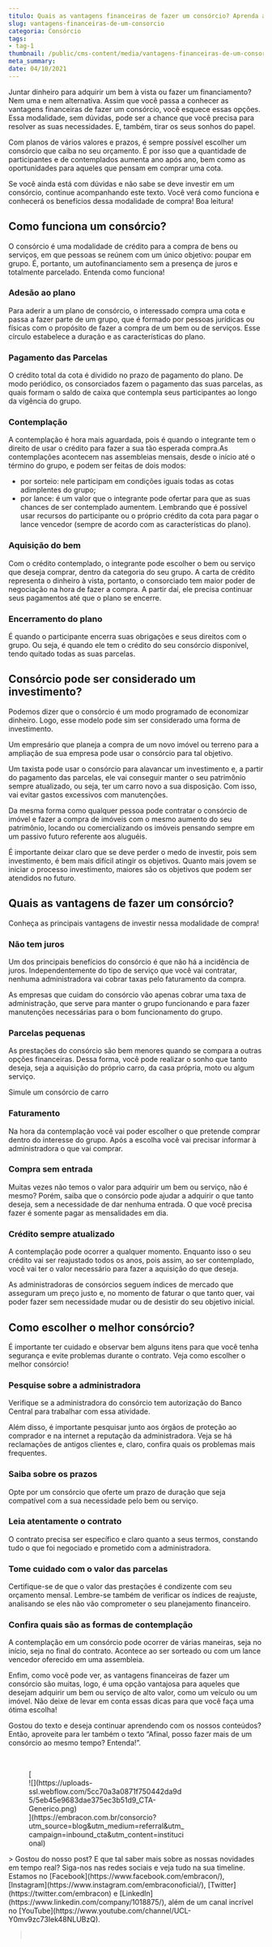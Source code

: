 ```yaml
---
titulo: Quais as vantagens financeiras de fazer um consórcio? Aprenda aqui!
slug: vantagens-financeiras-de-um-consorcio
categoria: Consórcio
tags:
- tag-1
thumbnail: /public/cms-content/media/vantagens-financeiras-de-um-consorcio.jpeg
meta_summary: 
date: 04/10/2021
---
```

Juntar dinheiro para adquirir um bem à vista ou fazer um financiamento? Nem uma e nem alternativa. Assim que você passa a conhecer as vantagens financeiras de fazer um consórcio, você esquece essas opções. Essa modalidade, sem dúvidas, pode ser a chance que você precisa para resolver as suas necessidades. E, também, tirar os seus sonhos do papel.

Com planos de vários valores e prazos, é sempre possível escolher um consórcio que caiba no seu orçamento. É por isso que a quantidade de participantes e de contemplados aumenta ano após ano, bem como as oportunidades para aqueles que pensam em comprar uma cota.

Se você ainda está com dúvidas e não sabe se deve investir em um consórcio, continue acompanhando este texto. Você verá como funciona e conhecerá os benefícios dessa modalidade de compra! Boa leitura!

Como funciona um consórcio?
---------------------------

O consórcio é uma modalidade de crédito para a compra de bens ou serviços, em que pessoas se reúnem com um único objetivo: poupar em grupo. É, portanto, um autofinanciamento sem a presença de juros e totalmente parcelado. Entenda como funciona!

### Adesão ao plano

Para aderir a um plano de consórcio, o interessado compra uma cota e passa a fazer parte de um grupo, que é formado por pessoas jurídicas ou físicas com o propósito de fazer a compra de um bem ou de serviços. Esse círculo estabelece a duração e as características do plano.

### Pagamento das Parcelas

O crédito total da cota é dividido no prazo de pagamento do plano. De modo periódico, os consorciados fazem o pagamento das suas parcelas, as quais formam o saldo de caixa que contempla seus participantes ao longo da vigência do grupo.

### Contemplação

A contemplação é hora mais aguardada, pois é quando o integrante tem o direito de usar o crédito para fazer a sua tão esperada compra.As contemplações acontecem nas assembleias mensais, desde o início até o término do grupo, e podem ser feitas de dois modos:

- por sorteio: nele participam em condições iguais todas as cotas adimplentes do grupo;
- por lance: é um valor que o integrante pode ofertar para que as suas chances de ser contemplado aumentem. Lembrando que é possível usar recursos do participante ou o próprio crédito da cota para pagar o lance vencedor (sempre de acordo com as características do plano).

### Aquisição do bem

Com o crédito contemplado, o integrante pode escolher o bem ou serviço que deseja comprar, dentro da categoria do seu grupo. A carta de crédito representa o dinheiro à vista, portanto, o consorciado tem maior poder de negociação na hora de fazer a compra. A partir daí, ele precisa continuar seus pagamentos até que o plano se encerre.

### Encerramento do plano

É quando o participante encerra suas obrigações e seus direitos com o grupo. Ou seja, é quando ele tem o crédito do seu consórcio disponível, tendo quitado todas as suas parcelas.

Consórcio pode ser considerado um investimento?
-----------------------------------------------

Podemos dizer que o consórcio é um modo programado de economizar dinheiro. Logo, esse modelo pode sim ser considerado uma forma de investimento.

Um empresário que planeja a compra de um novo imóvel ou terreno para a ampliação de sua empresa pode usar o consórcio para tal objetivo.

Um taxista pode usar o consórcio para alavancar um investimento e, a partir do pagamento das parcelas, ele vai conseguir manter o seu patrimônio sempre atualizado, ou seja, ter um carro novo a sua disposição. Com isso, vai evitar gastos excessivos com manutenções.

Da mesma forma como qualquer pessoa pode contratar o consórcio de imóvel e fazer a compra de imóveis com o mesmo aumento do seu patrimônio, locando ou comercializando os imóveis pensando sempre em um passivo futuro referente aos aluguéis.

É importante deixar claro que se deve perder o medo de investir, pois sem investimento, é bem mais difícil atingir os objetivos. Quanto mais jovem se iniciar o processo investimento, maiores são os objetivos que podem ser atendidos no futuro.

Quais as vantagens de fazer um consórcio?
-----------------------------------------

Conheça as principais vantagens de investir nessa modalidade de compra!

### Não tem juros

Um dos principais benefícios do consórcio é que não há a incidência de juros. Independentemente do tipo de serviço que você vai contratar, nenhuma administradora vai cobrar taxas pelo faturamento da compra.

As empresas que cuidam do consórcio vão apenas cobrar uma taxa de administração, que serve para manter o grupo funcionando e para fazer manutenções necessárias para o bom funcionamento do grupo.

### Parcelas pequenas

As prestações do consórcio são bem menores quando se compara a outras opções financeiras. Dessa forma, você pode realizar o sonho que tanto deseja, seja a aquisição do próprio carro, da casa própria, moto ou algum serviço.

 Simule um consórcio de carro

### Faturamento

Na hora da contemplação você vai poder escolher o que pretende comprar dentro do interesse do grupo. Após a escolha você vai precisar informar à administradora o que vai comprar.

### Compra sem entrada

Muitas vezes não temos o valor para adquirir um bem ou serviço, não é mesmo? Porém, saiba que o consórcio pode ajudar a adquirir o que tanto deseja, sem a necessidade de dar nenhuma entrada. O que você precisa fazer é somente pagar as mensalidades em dia.

### Crédito sempre atualizado

A contemplação pode ocorrer a qualquer momento. Enquanto isso o seu crédito vai ser reajustado todos os anos, pois assim, ao ser contemplado, você vai ter o valor necessário para fazer a aquisição do que deseja.

As administradoras de consórcios seguem índices de mercado que asseguram um preço justo e, no momento de faturar o que tanto quer, vai poder fazer sem necessidade mudar ou de desistir do seu objetivo inicial.

Como escolher o melhor consórcio?
---------------------------------

É importante ter cuidado e observar bem alguns itens para que você tenha segurança e evite problemas durante o contrato. Veja como escolher o melhor consórcio!

### Pesquise sobre a administradora

Verifique se a administradora do consórcio tem autorização do Banco Central para trabalhar com essa atividade.

Além disso, é importante pesquisar junto aos órgãos de proteção ao comprador e na internet a reputação da administradora. Veja se há reclamações de antigos clientes e, claro, confira quais os problemas mais frequentes.

### Saiba sobre os prazos

Opte por um consórcio que oferte um prazo de duração que seja compatível com a sua necessidade pelo bem ou serviço.

### Leia atentamente o contrato

O contrato precisa ser específico e claro quanto a seus termos, constando tudo o que foi negociado e prometido com a administradora.

### Tome cuidado com o valor das parcelas

Certifique-se de que o valor das prestações é condizente com seu orçamento mensal. Lembre-se também de verificar os índices de reajuste, analisando se eles não vão comprometer o seu planejamento financeiro.

### Confira quais são as formas de contemplação

A contemplação em um consórcio pode ocorrer de várias maneiras, seja no início, seja no final do contrato. Acontece ao ser sorteado ou com um lance vencedor oferecido em uma assembleia.

Enfim, como você pode ver, as vantagens financeiras de fazer um consórcio são muitas, logo, é uma opção vantajosa para aqueles que desejam adquirir um bem ou serviço de alto valor, como um veículo ou um imóvel. Não deixe de levar em conta essas dicas para que você faça uma ótima escolha!

Gostou do texto e deseja continuar aprendendo com os nossos conteúdos? Então, aproveite para ler também o texto “Afinal, posso fazer mais de um consórcio ao mesmo tempo? Entenda!”.

‍

<figure class="w-richtext-figure-type-image w-richtext-align-center" style="max-width:310px">[<div>![](https://uploads-ssl.webflow.com/5cc70a3a0871f750442da9d5/5eb45e9683dae375ec3b51d9_CTA-Generico.png)</div>](https://embracon.com.br/consorcio?utm_source=blog&utm_medium=referral&utm_campaign=inbound_cta&utm_content=institucional)</figure>> Gostou do nosso post? E que tal saber mais sobre as nossas novidades em tempo real? Siga-nos nas redes sociais e veja tudo na sua timeline. Estamos no [Facebook](https://www.facebook.com/embracon/), [Instagram](https://www.instagram.com/embraconoficial/), [Twitter](https://twitter.com/embracon) e [LinkedIn](https://www.linkedin.com/company/1018875/), além de um canal incrível no [YouTube](https://www.youtube.com/channel/UCL-Y0mv9zc73Iek48NLUBzQ).

> ‍
